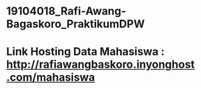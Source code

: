 # 19104018_Rafi-Awang-Bagaskoro_PraktikumDPW

# Link Hosting Data Mahasiswa : http://rafiawangbaskoro.inyonghost.com/mahasiswa
